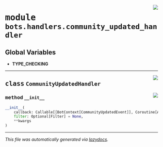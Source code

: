 <!-- markdownlint-disable -->

<a href="https://github.com/switchcollab/Switch-Bots-Python-Library/tree/main/src/switch/bots/handlers/community_updated_handler.py#L0"><img align="right" src="https://img.shields.io/badge/-source-cccccc?style=flat-square"/></a>

# <kbd>module</kbd> `bots.handlers.community_updated_handler`




**Global Variables**
---------------
- **TYPE_CHECKING**


---

<a href="https://github.com/switchcollab/Switch-Bots-Python-Library/tree/main/src/switch/bots/handlers/community_updated_handler.py#L16"><img align="right" src="https://img.shields.io/badge/-source-cccccc?style=flat-square"/></a>

## <kbd>class</kbd> `CommunityUpdatedHandler`




<a href="https://github.com/switchcollab/Switch-Bots-Python-Library/tree/main/src/switch/bots/handlers/community_updated_handler.py#L17"><img align="right" src="https://img.shields.io/badge/-source-cccccc?style=flat-square"/></a>

### <kbd>method</kbd> `__init__`

```python
__init__(
    callback: Callable[[BotContext[CommunityUpdatedEvent]], Coroutine[Any, Any, ~ResType]],
    filter: Optional[Filter] = None,
    **kwargs
)
```











---

_This file was automatically generated via [lazydocs](https://github.com/ml-tooling/lazydocs)._
